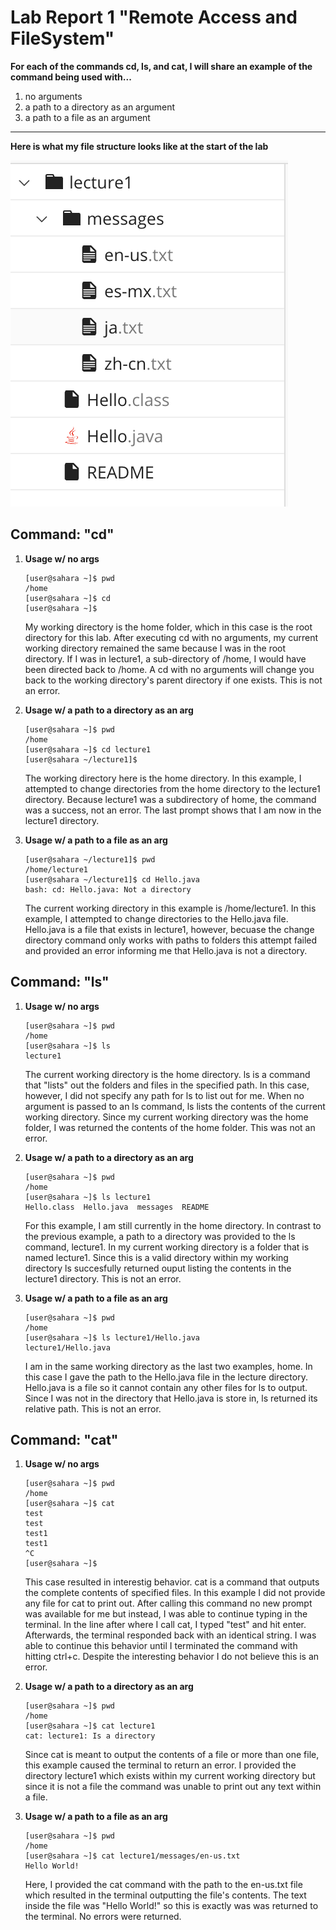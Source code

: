 # Lab Report 1 "Remote Access and FileSystem"

**For each of the commands cd, ls, and cat, I will share an example of the command being used with...**
1. no arguments
2. a path to a directory as an argument
3. a path to a file as an argument

---

**Here is what my file structure looks like at the start of the lab**

![FileStructure](lab1-file-structure.png)

## Command: "cd"
1. **Usage w/ no args**
   ```
   [user@sahara ~]$ pwd
   /home
   [user@sahara ~]$ cd
   [user@sahara ~]$
   ```
   My working directory is the home folder, which in this case is the root directory for this lab. After executing cd with no arguments, my current working directory remained the same because I was in the root directory. If I was in lecture1, a sub-directory of /home, I would have been directed back to /home. A cd with no arguments will change you back to the working directory's parent directory if one exists. This is not an error.
   
2. **Usage w/ a path to a directory as an arg**
   ```
   [user@sahara ~]$ pwd
   /home
   [user@sahara ~]$ cd lecture1
   [user@sahara ~/lecture1]$
   ```
   The working directory here is the home directory. In this example, I attempted to change directories from the home directory to the lecture1 directory. Because lecture1 was a subdirectory of home, the command was a success, not an error. The last prompt shows that I am now in the lecture1 directory.
   
3. **Usage w/ a path to a file as an arg**
   ```
   [user@sahara ~/lecture1]$ pwd
   /home/lecture1
   [user@sahara ~/lecture1]$ cd Hello.java
   bash: cd: Hello.java: Not a directory
   ```
   The current working directory in this example is /home/lecture1. In this example, I attempted to change directories to the Hello.java file. Hello.java is a file that exists in lecture1, however, becuase the change directory command only works with paths to folders this attempt failed and provided an error informing me that Hello.java is not a directory. 
   
## Command: "ls"
1. **Usage w/ no args**
   ```
   [user@sahara ~]$ pwd
   /home
   [user@sahara ~]$ ls
   lecture1
   ```
   The current working directory is the home directory. ls is a command that "lists" out the folders and files in the specified path. In this case, however, I did not specify any path for ls to list out for me. When no argument is passed to an ls command, ls lists the contents of the current working directory. Since my current working directory was the home folder, I was returned the contents of the home folder. This was not an error.
   
2. **Usage w/ a path to a directory as an arg**
   ```
   [user@sahara ~]$ pwd
   /home
   [user@sahara ~]$ ls lecture1
   Hello.class  Hello.java  messages  README
   ```
   For this example, I am still currently in the home directory. In contrast to the previous example, a path to a directory was provided to the ls command, lecture1. In my current working directory is a folder that is named lecture1. Since this is a valid directory within my working directory ls succesfully returned ouput listing the contents in the lecture1 directory. This is not an error.
   
3. **Usage w/ a path to a file as an arg**
   ```
   [user@sahara ~]$ pwd
   /home
   [user@sahara ~]$ ls lecture1/Hello.java
   lecture1/Hello.java
   ```
   I am in the same working directory as the last two examples, home. In this case I gave the path to the Hello.java file in the lecture directory. Hello.java is a file so it cannot contain any other files for ls to output. Since I was not in the directory that Hello.java is store in, ls returned its relative path. This is not an error.
   
## Command: "cat"
1. **Usage w/ no args**
   ```
   [user@sahara ~]$ pwd
   /home
   [user@sahara ~]$ cat
   test
   test
   test1
   test1
   ^C
   [user@sahara ~]$
   ```
   This case resulted in interestig behavior. cat is a command that outputs the complete contents of specified files. In this example I did not provide any file for cat to print out. After calling this command no new prompt was available for me but instead, I was able to continue typing in the terminal. In the line after where I call cat, I typed "test" and hit enter. Afterwards, the terminal responded back with an identical string. I was able to continue this behavior until I terminated the command with hitting ctrl+c. Despite the interesting behavior I do not believe this is an error.
   
2. **Usage w/ a path to a directory as an arg**
   ```
   [user@sahara ~]$ pwd
   /home
   [user@sahara ~]$ cat lecture1
   cat: lecture1: Is a directory
   ```
   Since cat is meant to output the contents of a file or more than one file, this example caused the terminal to return an error. I provided the directory lecture1 which exists within my current working directory but since it is not a file the command was unable to print out any text within a file.
   
3. **Usage w/ a path to a file as an arg**
   ```
   [user@sahara ~]$ pwd
   /home
   [user@sahara ~]$ cat lecture1/messages/en-us.txt
   Hello World!
   ```
   Here, I provided the cat command with the path to the en-us.txt file which resulted in the terminal outputting the file's contents. The text inside the file was "Hello World!" so this is exactly was was returned to the terminal. No errors were returned.
